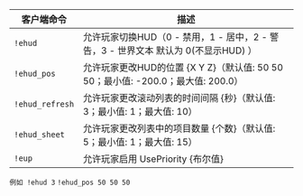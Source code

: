 | 客户端命令 | 描述 |
| --- | --- |
| `!ehud` | 允许玩家切换HUD（0 - 禁用，1 - 居中，2 - 警告，3 - 世界文本         默认为 0(不显示HUD) ） |
| `!ehud_pos` | 允许玩家更改HUD的位置 {X Y Z}（默认值: 50 50 50；最小值: -200.0；最大值: 200.0） |
| `!ehud_refresh` | 允许玩家更改滚动列表的时间间隔 {秒}（默认值: 3；最小值: 1；最大值: 10） |
| `!ehud_sheet` | 允许玩家更改列表中的项目数量 {个数}（默认值: 5；最小值: 1；最大值: 15） |
| `!eup` | 允许玩家启用 UsePriority {布尔值} |

`例如 !ehud 3`
`!ehud_pos 50 50 50`
